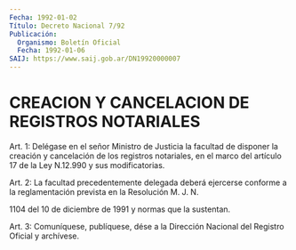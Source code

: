 ```yaml
---
Fecha: 1992-01-02
Título: Decreto Nacional 7/92
Publicación:
  Organismo: Boletín Oficial
  Fecha: 1992-01-06
SAIJ: https://www.saij.gob.ar/DN19920000007
---
```

# CREACION Y CANCELACION DE REGISTROS NOTARIALES

<a id="1"></a>
Art.  1: Delégase en el señor Ministro de Justicia la facultad de disponer  la creación y cancelación de los registros notariales, en el marco del artículo 17 de la Ley N.12.990 y sus modificatorias.

<a id="2"></a>
Art.  2: La facultad precedentemente delegada deberá ejercerse conforme a la  reglamentación  prevista  en  la Resolución M. J. N.

1104  del  10  de  diciembre  de  1991 y normas que  la  sustentan.

<a id="3"></a>
Art.  3: Comuníquese, publíquese, dése a la Dirección Nacional del Registro Oficial y archívese.